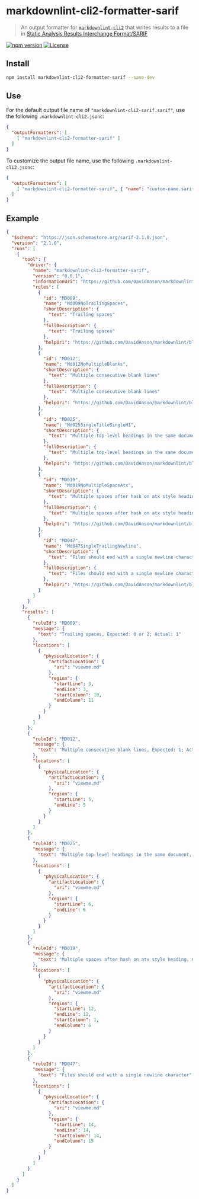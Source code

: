 # markdownlint-cli2-formatter-sarif

> An output formatter for [`markdownlint-cli2`][markdownlint-cli2] that writes
> results to a file in [Static Analysis Results Interchange Format/SARIF][sarif]

[![npm version][npm-image]][npm-url]
[![License][license-image]][license-url]

## Install

```bash
npm install markdownlint-cli2-formatter-sarif --save-dev
```

## Use

For the default output file name of `"markdownlint-cli2-sarif.sarif"`, use
the following `.markdownlint-cli2.jsonc`:

```json
{
  "outputFormatters": [
    [ "markdownlint-cli2-formatter-sarif" ]
  ]
}
```

To customize the output file name, use the following `.markdownlint-cli2.jsonc`:

```json
{
  "outputFormatters": [
    [ "markdownlint-cli2-formatter-sarif", { "name": "custom-name.sarif" } ]
  ]
}
```

## Example

```json
{
  "$schema": "https://json.schemastore.org/sarif-2.1.0.json",
  "version": "2.1.0",
  "runs": [
    {
      "tool": {
        "driver": {
          "name": "markdownlint-cli2-formatter-sarif",
          "version": "0.0.1",
          "informationUri": "https://github.com/DavidAnson/markdownlint-cli2",
          "rules": [
            {
              "id": "MD009",
              "name": "Md009NoTrailingSpaces",
              "shortDescription": {
                "text": "Trailing spaces"
              },
              "fullDescription": {
                "text": "Trailing spaces"
              },
              "helpUri": "https://github.com/DavidAnson/markdownlint/blob/v0.29.0/doc/md009.md"
            },
            {
              "id": "MD012",
              "name": "Md012NoMultipleBlanks",
              "shortDescription": {
                "text": "Multiple consecutive blank lines"
              },
              "fullDescription": {
                "text": "Multiple consecutive blank lines"
              },
              "helpUri": "https://github.com/DavidAnson/markdownlint/blob/v0.29.0/doc/md012.md"
            },
            {
              "id": "MD025",
              "name": "Md025SingleTitleSingleH1",
              "shortDescription": {
                "text": "Multiple top-level headings in the same document"
              },
              "fullDescription": {
                "text": "Multiple top-level headings in the same document"
              },
              "helpUri": "https://github.com/DavidAnson/markdownlint/blob/v0.29.0/doc/md025.md"
            },
            {
              "id": "MD019",
              "name": "Md019NoMultipleSpaceAtx",
              "shortDescription": {
                "text": "Multiple spaces after hash on atx style heading"
              },
              "fullDescription": {
                "text": "Multiple spaces after hash on atx style heading"
              },
              "helpUri": "https://github.com/DavidAnson/markdownlint/blob/v0.29.0/doc/md019.md"
            },
            {
              "id": "MD047",
              "name": "Md047SingleTrailingNewline",
              "shortDescription": {
                "text": "Files should end with a single newline character"
              },
              "fullDescription": {
                "text": "Files should end with a single newline character"
              },
              "helpUri": "https://github.com/DavidAnson/markdownlint/blob/v0.29.0/doc/md047.md"
            }
          ]
        }
      },
      "results": [
        {
          "ruleId": "MD009",
          "message": {
            "text": "Trailing spaces, Expected: 0 or 2; Actual: 1"
          },
          "locations": [
            {
              "physicalLocation": {
                "artifactLocation": {
                  "uri": "viewme.md"
                },
                "region": {
                  "startLine": 3,
                  "endLine": 3,
                  "startColumn": 10,
                  "endColumn": 11
                }
              }
            }
          ]
        },
        {
          "ruleId": "MD012",
          "message": {
            "text": "Multiple consecutive blank lines, Expected: 1; Actual: 2"
          },
          "locations": [
            {
              "physicalLocation": {
                "artifactLocation": {
                  "uri": "viewme.md"
                },
                "region": {
                  "startLine": 5,
                  "endLine": 5
                }
              }
            }
          ]
        },
        {
          "ruleId": "MD025",
          "message": {
            "text": "Multiple top-level headings in the same document, Context: \"# Description\""
          },
          "locations": [
            {
              "physicalLocation": {
                "artifactLocation": {
                  "uri": "viewme.md"
                },
                "region": {
                  "startLine": 6,
                  "endLine": 6
                }
              }
            }
          ]
        },
        {
          "ruleId": "MD019",
          "message": {
            "text": "Multiple spaces after hash on atx style heading, Context: \"##  Summary\""
          },
          "locations": [
            {
              "physicalLocation": {
                "artifactLocation": {
                  "uri": "viewme.md"
                },
                "region": {
                  "startLine": 12,
                  "endLine": 12,
                  "startColumn": 1,
                  "endColumn": 6
                }
              }
            }
          ]
        },
        {
          "ruleId": "MD047",
          "message": {
            "text": "Files should end with a single newline character"
          },
          "locations": [
            {
              "physicalLocation": {
                "artifactLocation": {
                  "uri": "viewme.md"
                },
                "region": {
                  "startLine": 14,
                  "endLine": 14,
                  "startColumn": 14,
                  "endColumn": 15
                }
              }
            }
          ]
        }
      ]
    }
  ]
}
```

[license-image]: https://img.shields.io/npm/l/markdownlint-cli2-formatter-sarif.svg
[license-url]: https://opensource.org/licenses/MIT
[markdownlint-cli2]: https://github.com/DavidAnson/markdownlint-cli2
[npm-image]: https://img.shields.io/npm/v/markdownlint-cli2-formatter-sarif.svg
[npm-url]: https://www.npmjs.com/package/markdownlint-cli2-formatter-sarif
[sarif]: https://docs.github.com/en/code-security/code-scanning/integrating-with-code-scanning/sarif-support-for-code-scanning
